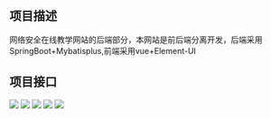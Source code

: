 ## 项目描述
网络安全在线教学网站的后端部分，本网站是前后端分离开发，后端采用SpringBoot+Mybatisplus,前端采用vue+Element-UI

## 项目接口
![](https://i.loli.net/2021/04/28/L6EcqUGay72AQmg.png)
![](https://i.loli.net/2021/04/28/DCOimpZftHwdx2A.png)
![](https://i.loli.net/2021/04/28/WrNjG98Iickw4Yz.png)
![](https://i.loli.net/2021/04/28/Qn1NGhEtFKb7YsR.png)
![](https://i.loli.net/2021/04/28/yRiMWg2sc5rBOJ4.png)
